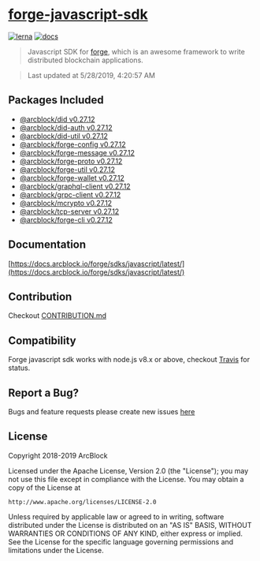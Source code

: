 # [forge-javascript-sdk](https://github.com/ArcBlock/forge-js)

[![lerna](https://img.shields.io/badge/maintained%20with-lerna-cc00ff.svg)](https://lernajs.io/)
[![docs](https://img.shields.io/badge/powered%20by-arcblock-green.svg)](https://docs.arcblock.io)

> Javascript SDK for [forge](https://docs.arcblock.io/forge/latest/), which is an awesome framework to write distributed blockchain applications.

> Last updated at 5/28/2019, 4:20:57 AM

## Packages Included

- [@arcblock/did v0.27.12](./packages/did)
- [@arcblock/did-auth v0.27.12](./packages/did-auth)
- [@arcblock/did-util v0.27.12](./packages/did-util)
- [@arcblock/forge-config v0.27.12](./packages/forge-config)
- [@arcblock/forge-message v0.27.12](./packages/forge-message)
- [@arcblock/forge-proto v0.27.12](./packages/forge-proto)
- [@arcblock/forge-util v0.27.12](./packages/forge-util)
- [@arcblock/forge-wallet v0.27.12](./packages/forge-wallet)
- [@arcblock/graphql-client v0.27.12](./packages/graphql-client)
- [@arcblock/grpc-client v0.27.12](./packages/grpc-client)
- [@arcblock/mcrypto v0.27.12](./packages/mcrypto)
- [@arcblock/tcp-server v0.27.12](./packages/tcp-server)
- [@arcblock/forge-cli v0.27.12](./apps/forge-cli)

## Documentation

[https://docs.arcblock.io/forge/sdks/javascript/latest/](https://docs.arcblock.io/forge/sdks/javascript/latest/)

## Contribution

Checkout [CONTRIBUTION.md](./CONTRIBUTION.md)

## Compatibility

Forge javascript sdk works with node.js v8.x or above, checkout [Travis](https://travis-ci.com/ArcBlock/forge-js/builds) for status.

## Report a Bug?

Bugs and feature requests please create new issues [here](https://github.com/ArcBlock/forge-js/issues)

## License

Copyright 2018-2019 ArcBlock

Licensed under the Apache License, Version 2.0 (the "License");
you may not use this file except in compliance with the License.
You may obtain a copy of the License at

    http://www.apache.org/licenses/LICENSE-2.0

Unless required by applicable law or agreed to in writing, software
distributed under the License is distributed on an "AS IS" BASIS,
WITHOUT WARRANTIES OR CONDITIONS OF ANY KIND, either express or implied.
See the License for the specific language governing permissions and
limitations under the License.
